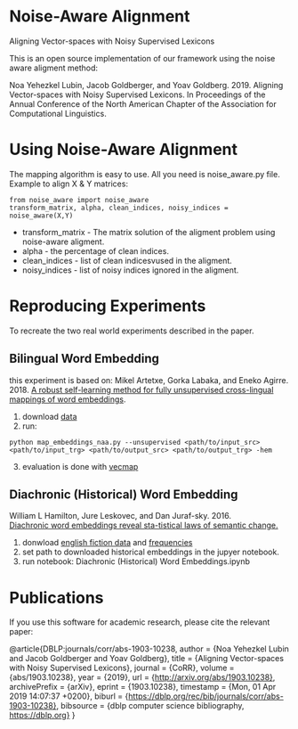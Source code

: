 # Noise-Aware Alignment
Aligning Vector-spaces with Noisy Supervised Lexicons

This is an open source implementation of our framework using the noise aware aligment method:

Noa Yehezkel Lubin, Jacob Goldberger, and Yoav Goldberg. 2019. 
Aligning Vector-spaces with Noisy Supervised Lexicons. 
In Proceedings of the Annual Conference of the North American Chapter of the Association for Computational Linguistics.

# Using Noise-Aware Alignment
The mapping algorithm is easy to use. All you need is noise_aware.py file.
Example to align X & Y matrices:

```
from noise_aware import noise_aware
transform_matrix, alpha, clean_indices, noisy_indices = noise_aware(X,Y)
```
* transform_matrix - The matrix solution of the aligment problem using noise-aware aligment.
* alpha - the percentage of clean indices.
* clean_indices - list of clean indicesvused in the aligment.
* noisy_indices - list of noisy indices ignored in the aligment.


# Reproducing Experiments
To recreate the two real world experiments described in the paper.

## Bilingual Word Embedding
this experiment is based on: Mikel Artetxe, Gorka Labaka, and Eneko Agirre. 2018.
[A robust self-learning method for fully unsupervised cross-lingual mappings of word embeddings](https://aclweb.org/anthology/P18-1073).

1. download [data](https://github.com/artetxem/vecmap/blob/master/get_data.sh) 
2. run:
```
python map_embeddings_naa.py --unsupervised <path/to/input_src> <path/to/input_trg> <path/to/output_src> <path/to/output_trg> -hem
```
3. evaluation is done with [vecmap](https://github.com/artetxem/vecmap) 

## Diachronic (Historical) Word Embedding
William  L  Hamilton,  Jure  Leskovec,  and  Dan  Juraf-sky. 2016.  
[Diachronic word embeddings reveal sta-tistical  laws  of  semantic  change.](http://www.aclweb.org/anthology/P16-1141)

1. donwload [english fiction data](http://snap.stanford.edu/historical_embeddings/eng-fiction-all.zip) and [frequencies](http://snap.stanford.edu/historical_embeddings/eng-all/freqs.pkl)
2. set path to downloaded historical embeddings in the jupyer notebook.
3. run notebook: Diachronic (Historical) Word Embeddings.ipynb

# Publications
If you use this software for academic research, please cite the relevant paper:

@article{DBLP:journals/corr/abs-1903-10238,
  author    = {Noa Yehezkel Lubin and
               Jacob Goldberger and
               Yoav Goldberg},
  title     = {Aligning Vector-spaces with Noisy Supervised Lexicons},
  journal   = {CoRR},
  volume    = {abs/1903.10238},
  year      = {2019},
  url       = {http://arxiv.org/abs/1903.10238},
  archivePrefix = {arXiv},
  eprint    = {1903.10238},
  timestamp = {Mon, 01 Apr 2019 14:07:37 +0200},
  biburl    = {https://dblp.org/rec/bib/journals/corr/abs-1903-10238},
  bibsource = {dblp computer science bibliography, https://dblp.org}
}

